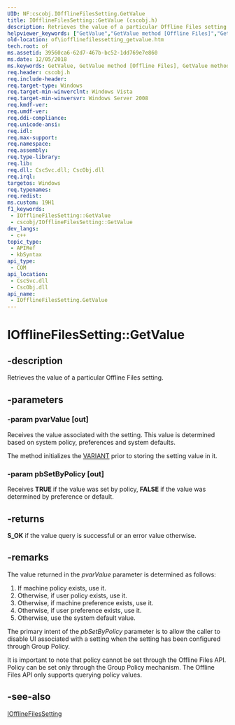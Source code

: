 ```yaml
---
UID: NF:cscobj.IOfflineFilesSetting.GetValue
title: IOfflineFilesSetting::GetValue (cscobj.h)
description: Retrieves the value of a particular Offline Files setting.
helpviewer_keywords: ["GetValue","GetValue method [Offline Files]","GetValue method [Offline Files]","IOfflineFilesSetting interface","IOfflineFilesSetting interface [Offline Files]","GetValue method","IOfflineFilesSetting.GetValue","IOfflineFilesSetting::GetValue","cscobj/IOfflineFilesSetting::GetValue","of.iofflinefilessetting_getvalue"]
old-location: of\iofflinefilessetting_getvalue.htm
tech.root: of
ms.assetid: 39560ca6-62d7-467b-bc52-1dd769e7e860
ms.date: 12/05/2018
ms.keywords: GetValue, GetValue method [Offline Files], GetValue method [Offline Files],IOfflineFilesSetting interface, IOfflineFilesSetting interface [Offline Files],GetValue method, IOfflineFilesSetting.GetValue, IOfflineFilesSetting::GetValue, cscobj/IOfflineFilesSetting::GetValue, of.iofflinefilessetting_getvalue
req.header: cscobj.h
req.include-header: 
req.target-type: Windows
req.target-min-winverclnt: Windows Vista
req.target-min-winversvr: Windows Server 2008
req.kmdf-ver: 
req.umdf-ver: 
req.ddi-compliance: 
req.unicode-ansi: 
req.idl: 
req.max-support: 
req.namespace: 
req.assembly: 
req.type-library: 
req.lib: 
req.dll: CscSvc.dll; CscObj.dll
req.irql: 
targetos: Windows
req.typenames: 
req.redist: 
ms.custom: 19H1
f1_keywords:
 - IOfflineFilesSetting::GetValue
 - cscobj/IOfflineFilesSetting::GetValue
dev_langs:
 - c++
topic_type:
 - APIRef
 - kbSyntax
api_type:
 - COM
api_location:
 - CscSvc.dll
 - CscObj.dll
api_name:
 - IOfflineFilesSetting.GetValue
---
```


# IOfflineFilesSetting::GetValue


## -description

Retrieves the value of a particular Offline Files setting.

## -parameters

### -param pvarValue [out]

Receives the value associated with the setting.  This value is determined based on system policy, preferences and system defaults.

The method initializes the <a href="https://docs.microsoft.com/windows/desktop/api/oaidl/ns-oaidl-variant">VARIANT</a> prior to storing the setting value in it.

### -param pbSetByPolicy [out]

Receives <b>TRUE</b> if the value was set by policy, <b>FALSE</b> if the value was determined by preference or default.

## -returns

<b>S_OK</b> if the value query is successful or an error value otherwise.

## -remarks

The value returned in the <i>pvarValue</i> parameter is determined as follows:

<ol>
<li>If machine policy exists, use it.</li>
<li>Otherwise, if user policy exists, use it.</li>
<li>Otherwise, if machine preference exists, use it.</li>
<li>Otherwise, if user preference exists, use it.</li>
<li>Otherwise, use the system default value.</li>
</ol>
The primary intent of the <i>pbSetByPolicy</i> parameter is to allow the caller to disable UI associated with a setting when the setting has been configured through Group Policy.

It is important to note that policy cannot be set through the Offline Files API.  Policy can be set only through the Group Policy mechanism.  The Offline Files API only supports querying policy values.

## -see-also

<a href="https://docs.microsoft.com/previous-versions/windows/desktop/api/cscobj/nn-cscobj-iofflinefilessetting">IOfflineFilesSetting</a>

